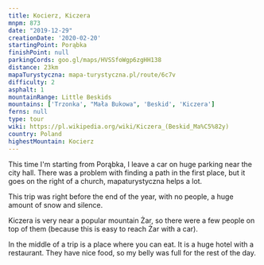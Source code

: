 ```yaml
---
title: Kocierz, Kiczera
mnpm: 873
date: "2019-12-29"
creationDate: '2020-02-20'
startingPoint: Porąbka
finishPoint: null
parkingCords: goo.gl/maps/HVSSfoWgp6zgHH138
distance: 23km
mapaTurystyczna: mapa-turystyczna.pl/route/6c7v
difficulty: 2
asphalt: 1
mountainRange: Little Beskids
mountains: ['Trzonka', "Mała Bukowa", 'Beskid', 'Kiczera']
ferns: null
type: tour
wiki: https://pl.wikipedia.org/wiki/Kiczera_(Beskid_Ma%C5%82y)
country: Poland
highestMountain: Kocierz
---
```


This time I'm starting from Porąbka, I leave a car on huge parking near the city hall.
There was a problem with finding a path in the first place, but it goes on the right of a church, mapaturystyczna helps a lot.

This trip was right before the end of the year, with no people, a huge amount of snow and silence.

Kiczera is very near a popular mountain Żar, so there were a few people on top of them (because this is easy to reach Żar with a car).

In the middle of a trip is a place where you can eat. It is a huge hotel with a restaurant. They have nice food, so my belly was full for the rest of the day.

